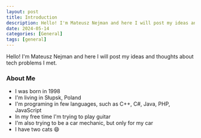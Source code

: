 ```yaml
---
layout: post
title: Introduction
description: Hello! I'm Mateusz Nejman and here I will post my ideas and thoughts about tech problems I met.
date: 2024-05-14
categories: [General]
tags: [general]
---
```


Hello! I'm Mateusz Nejman and here I will post my ideas and thoughts about tech problems I met.

### About Me
- I was born in 1998
- I'm living in Słupsk, Poland
- I'm programing in few languages, such as C++, C#, Java, PHP, JavaScript
- In my free time I'm trying to play guitar
- I'm also trying to be a car mechanic, but only for my car
- I have two cats :smile: 
